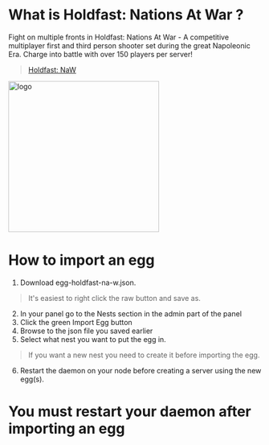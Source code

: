 # What is Holdfast: Nations At War ?
Fight on multiple fronts in Holdfast: Nations At War - A competitive multiplayer first and third person shooter set during the great Napoleonic Era. Charge into battle with over 150 players per server!

>  [Holdfast: NaW](https://store.steampowered.com/app/589290/Holdfast_Nations_At_War/)

<img src="https://steamcdn-a.akamaihd.net/steam/apps/589290/capsule_616x353.jpg?t=1600279941" alt="logo" width="300"/></img>

# How to import an egg

1. Download egg-holdfast-na-w.json.
> It's easiest to right click the raw button and save as.
2. In your panel go to the Nests section in the admin part of the panel
3. Click the green Import Egg button
4. Browse to the json file you saved earlier
5. Select what nest you want to put the egg in.
> If you want a new nest you need to create it before importing the egg.
6. Restart the daemon on your node before creating a server using the new egg(s).

# You must restart your daemon after importing an egg
